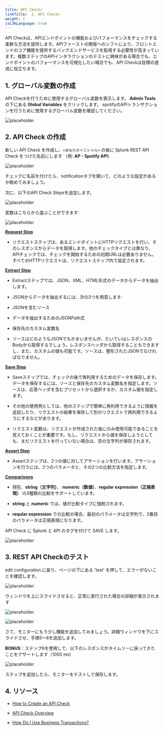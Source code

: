 ```yaml
---
title: API Checks
linkTitle:  2. API Checks
weight: 2
isCJKLanguage: true
---
```


API Checkは、APIエンドポイントの機能およびパフォーマンスをチェックする柔軟な方法を提供します。APIファーストの開発へのシフトにより、フロントエンドのコア機能を提供するバックエンドサービスを監視する必要性が高まっています。複数ステップのAPIインタラクションのテストに興味がある場合でも、エンドポイントのパフォーマンスを可視化したい場合でも、API Checkは目標の達成に役立ちます。

## 1. グローバル変数の作成

API Checkを行うために使用するグローバル変数を表示します。 **Admin Tools** の下にある **Global Variables** をクリックします。 spotifyのAPIトランザクションを行うために使用するグローバル変数を確認してください。

![placeholder](../images/global-variable.png)

## 2. API Check の作成

新しい API Check を作成し、`<あなたのイニシャル>` の後に Splunk REST API Check をつけた名前にします （例: **AP - Spotify API**）

![placeholder](../images/new-api-check.png)

チェックに名前を付けたら、notificationタブを開いて、どのような設定があるか眺めてみましょう。

次に、以下のAPI Check Stepsを追加します。

 ![placeholder](../images/api-check-steps.png)

変数はこちらから選ぶことができます:

![placeholder](../images/available-variables.png)

**[Request Step](https://help.rigor.com/hc/en-us/articles/115004583747-API-Check-Request-Step)**

- リクエストステップは、あるエンドポイントにHTTPリクエストを行い、そのレスポンスからデータを取得します。他のチェックタイプとは異なり、APIチェックでは、チェックを開始するための初期URLは必要ありません。すべてのHTTPリクエストは、リクエストステップ内で設定されます。

**[Extract Step](https://help.rigor.com/hc/en-us/articles/115004582607-API-Check-Extract-Step)**

- Extractステップでは、JSON、XML、HTML形式のデータからデータを抽出します。

- JSONからデータを抽出するには、次の3つを用意します:

- JSONを含むソース

- データを抽出するためのJSONPath式

- 保存先のカスタム変数名

- ソースはどのようなJSONでもかまいませんが、たいていはレスポンスのBodyから取得するでしょう。レスポンスヘッダから取得することもできますし、また、カスタムの値も可能です。ソースは、整形されたJSONでなければなりません。

**[Save Step](https://help.rigor.com/hc/en-us/articles/115004743868-API-Check-Save-Step)**

- Saveステップでは、チェックの後で再利用するためのデータを保存します。データを保存するには、ソースと保存先のカスタム変数名を指定します。ソースは、応答ヘッダを含むプリセットから選択するか、カスタム値を指定します。

- その他の使用例としては、他のステップで簡単に再利用できるように情報を追加したり、リクエストの結果を保存して別のリクエストで再利用できるようにするなどがあります。

- リクエスト変数は、リクエストが作成された後にのみ使用可能であることを覚えておくことが重要です。もし、リクエストから値を保存しようとしても、まだリクエストを行っていない場合は、空の文字列が保存されます。

**[Assert Step](https://help.rigor.com/hc/en-us/articles/115004742408-API-Check-Assert-Step)**

- Assertステップは、2つの値に対してアサーションを行います。アサーションを行うには、2つのパラメータと、その2つの比較方法を指定します。

**[Comparisons](https://help.rigor.com/hc/en-us/articles/115004742408-API-Check-Assert-Step)**

- 現在、**string（文字列）**、 **numeric（数値）**、**regular expression（正規表現）** の3種類の比較をサポートしています。

- **string** と **numeric** では、値が比較タイプに強制されます。

- **reqular expression** での比較の場合、最初のパラメータは文字列で、2番目のパラメータは正規表現になります。

API Check に Splunk と API のタグを付けて SAVE します。

![placeholder](../images/tags.png)

## 3. REST API Checkのテスト

edit configuration に戻り、ページの下にある 'test' を押して、エラーがないことを確認します。

![placeholder](../images/test-api-check.png)

ウィンドウを上にスライドさせると、正常に実行された場合の詳細が表示されます

![placeholder](../images/successful-run.png)

![placeholder](../images/request-step.png)

さて、モニターにもう少し機能を追加してみましょう。詳細ウィンドウを下にスライドさせ、手順5～8を追加します。

**BONUS**：ステップ6を使用して、以下のレスポンスがタイムリーに戻ってきたことをアサートします（1000 ms)

![placeholder](../images/additional-steps.png)

ステップを追加したら、モニターをテストして保存します。

## 4. リソース

- [How to Create an API Check](https://help.rigor.com/hc/en-us/articles/115004817308-How-to-Create-an-API-Check)

- [API Check Overview](https://help.rigor.com/hc/en-us/articles/115004952508-API-Check-Overview)

- [How Do I Use Business Transactions?](https://help.rigor.com/hc/en-us/articles/360049442854-How-Do-I-Use-Business-Transactions)
